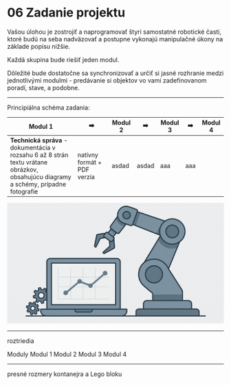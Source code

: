 # 06 Zadanie projektu

Vašou úlohou je zostrojiť a naprogramovať štyri samostatné robotické časti, ktoré budú na seba nadväzovať a postupne vykonajú manipulačné úkony na základe popisu nižšie.  

Každá skupina bude riešiť jeden modul.

Dôležité bude dostatočne sa synchronizovať a určiť si jasné rozhranie medzi jednotlivými modulmi - predávanie si objektov vo vami zadefinovanom poradí, stave, a podobne.

---

Principiálna schéma zadania:

| Modul 1 | :arrow_right: | Modul 2 | :arrow_right:| Modul 3 | :arrow_right:| Modul 4 |
|---------|---------|---------|---------|---------|---------|---------|
| **Technická správa** - dokumentácia v rozsahu 6 až 8 strán textu vrátane <br> obrázkov, obsahujúcu diagramy a schémy, prípadne fotografie| natívny formát + PDF verzia|asdad|asdad|aaa|aaa||



![OBR](https://github.com/PavolSte/Robotika4/blob/774790f67407568f7290203d6387f627d8a5bf44/S%C3%BAbory/Robot%20%C3%BAvod.jpg) 


---




roztriedia 

Moduly
Modul 1
Modul 2
Modul 3
Modul 4

---

presné rozmery kontanejra a Lego bloku
